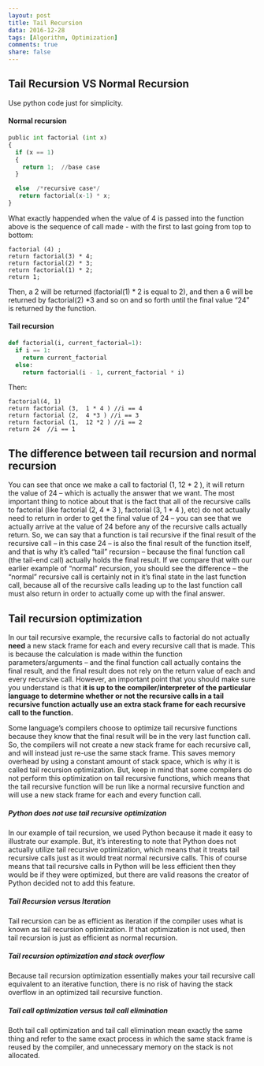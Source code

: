 ```yaml
---
layout: post
title: Tail Recursion
data: 2016-12-28
tags: [Algorithm, Optimization]
comments: true
share: false
---
```


## Tail Recursion VS Normal Recursion

Use python code just for simplicity.

#### Normal recursion

```python
public int factorial (int x)
{
  if (x == 1)
  {
    return 1;  //base case
  }

  else  /*recursive case*/
   return factorial(x-1) * x;
}
```
What exactly happended when the value of 4 is passed into the function above is the sequence of call made - with the first to last going from top to bottom:

```
factorial (4) ;
return factorial(3) * 4;
return factorial(2) * 3;
return factorial(1) * 2;
return 1;
```
Then, a 2 will be returned (factorial(1) * 2 is equal to 2), and then a 6 will be returned by factorial(2) *3 and so on and so forth until the final value “24” is returned by the function.


#### Tail recursion

```python
def factorial(i, current_factorial=1):
  if i == 1:
    return current_factorial
  else:
    return factorial(i - 1, current_factorial * i)
```

Then:

```
factorial(4, 1)
return factorial (3,  1 * 4 ) //i == 4
return factorial (2,  4 *3 ) //i == 3
return factorial (1,  12 *2 ) //i == 2
return 24  //i == 1
```

## The difference between tail recursion and normal recursion
You can see that once we make a call to factorial (1, 12 * 2 ), it will return the value of 24 – which is actually the answer that we want. The most important thing to notice about that is the fact that all of the recursive calls to factorial (like factorial (2, 4 * 3 ), factorial (3, 1 * 4 ), etc) do not actually need to return in order to get the final value of 24 – you can see that we actually arrive at the value of 24 before any of the recursive calls actually return. So, we can say that a function is tail recursive if the final result of the recursive call – in this case 24 – is also the final result of the function itself, and that is why it’s called “tail” recursion – because the final function call (the tail-end call) actually holds the final result. If we compare that with our earlier example of “normal” recursion, you should see the difference – the “normal” recursive call is certainly not in it’s final state in the last function call, because all of the recursive calls leading up to the last function call must also return in order to actually come up with the final answer.

## Tail recursion optimization
In our tail recursive example, the recursive calls to factorial do not actually **need** a new stack frame for each and every recursive call that is made. This is because the calculation is made within the function parameters/arguments – and the final function call actually contains the final result, and the final result does not rely on the return value of each and every recursive call. However, an important point that you should make sure you understand is that **it is up to the compiler/interpreter of the particular language to determine whether or not the recursive calls in a tail recursive function actually use an extra stack frame for each recursive call to the function.**

Some language’s compilers choose to optimize tail recursive functions because they know that the final result will be in the very last function call. So, the compilers will not create a new stack frame for each recursive call, and will instead just re-use the same stack frame. This saves memory overhead by using a constant amount of stack space, which is why it is called tail recursion optimization. But, keep in mind that some compilers do not perform this optimization on tail recursive functions, which means that the tail recursive function will be run like a normal recursive function and will use a new stack frame for each and every function call.

##### Python does not use tail recursive optimization
In our example of tail recursion, we used Python because it made it easy to illustrate our example. But, it’s interesting to note that Python does not actually utilize tail recursive optimization, which means that it treats tail recursive calls just as it would treat normal recursive calls. This of course means that tail recursive calls in Python will be less efficient then they would be if they were optimized, but there are valid reasons the creator of Python decided not to add this feature.

##### Tail Recursion versus Iteration
Tail recursion can be as efficient as iteration if the compiler uses what is known as tail recursion optimization. If that optimization is not used, then tail recursion is just as efficient as normal recursion.

##### Tail recursion optimization and stack overflow
Because tail recursion optimization essentially makes your tail recursive call equivalent to an iterative function, there is no risk of having the stack overflow in an optimized tail recursive function.

##### Tail call optimization versus tail call elimination
Both tail call optimization and tail call elimination mean exactly the same thing and refer to the same exact process in which the same stack frame is reused by the compiler, and unnecessary memory on the stack is not allocated.



